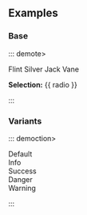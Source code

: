 ## Examples

### Base

::: demote>
    <section>
        <div class="block">
            <o-radio v-model="radio"
                name="name"
                native-value="Flint">
                Flint
            </o-radio>
            <o-radio v-model="radio"
                name="name"
                native-value="Silver">
                Silver
            </o-radio>
            <o-radio v-model="radio"
                name="name"
                native-value="Jack">
                Jack
            </o-radio>
            <o-radio v-model="radio"
                name="name"
                native-value="Vane"
                disabled>
                Vane
            </o-radio>
        </div>
        <p class="content">
            <b>Selection:</b>
            {{ radio }}
        </p>
    </section>
</template>

<script>
    export default {
        data() {
            return {
                radio: 'Jack'
            }
        }
    }
</script>
:::

### Variants

::: demoction>
        <div class="field">
            <o-radio v-model="radio"
                native-value="default">
                Default
            </o-radio>
        </div>
        <div class="field">
            <o-radio v-model="radio"
                native-value="info"
                variant="info">
                Info
            </o-radio>
        </div>
        <div class="field">
            <o-radio v-model="radio"
                native-value="success"
                variant="success">
                Success
            </o-radio>
        </div>
        <div class="field">
            <o-radio v-model="radio"
                native-value="danger"
                variant="danger">
                Danger
            </o-radio>
        </div>
        <div class="field">
            <o-radio v-model="radio"
                native-value="warning"
                variant="warning">
                Warning
            </o-radio>
        </div>
    </section>
</template>

<script>
    export default {
        data() {
            return {
                radio: 'default'
            }
        }
    }
</script>
:::
